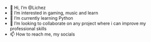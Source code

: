 - 👋 Hi, I’m @Lichez
- 👀 I’m interested in gaming, music and learn
- 🌱 I’m currently learning Python
- 💞️ I’m looking to collaborate on any project where i can improve my professional skills
- 📫 How to reach me, my socials

<!---
Lichez/Lichez is a ✨ special ✨ repository because its `README.md` (this file) appears on your GitHub profile.
You can click the Preview link to take a look at your changes.
--->
